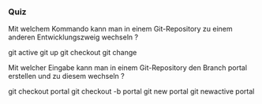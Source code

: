 ### Quiz

<quiz name="">
     <question>
        <p>Mit welchem Kommando kann man in einem Git-Repository zu einem anderen Entwicklungszweig wechseln ?</p>
        <answer>git active</answer>
        <answer>git up</answer>
        <answer correct>git checkout</answer>
        <answer>git change</answer>
    </question>
    <question>
        <p>Mit welcher Eingabe kann man in einem Git-Repository den Branch portal erstellen und zu diesem wechseln ?</p>
        <answer>git checkout portal</answer>
        <answer correct>git checkout -b portal</answer>
        <answer>git new portal</answer>
        <answer>git newactive portal</answer>
    </question>
</quiz>
